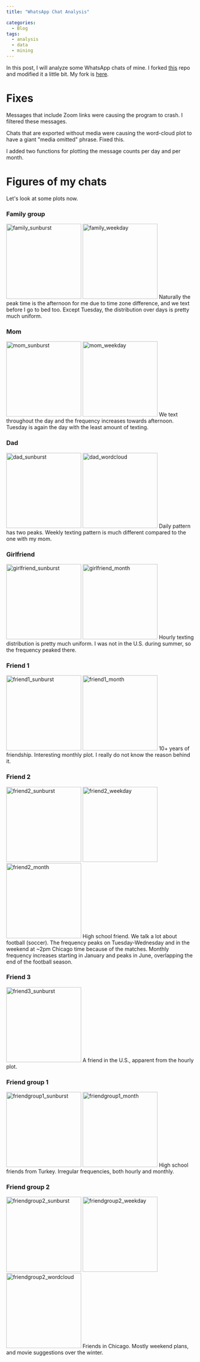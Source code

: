 ```yaml
---
title: "WhatsApp Chat Analysis"

categories:
  - Blog
tags:
  - analysis
  - data
  - mining
---
```


In this post, I will analyze some WhatsApp chats of mine. I forked <a href="https://github.com/joweich/chat-miner">this</a> repo and modified it a little bit. My fork is <a href="https://github.com/alperengormez/chat-miner">here</a>.

# Fixes
Messages that include Zoom links were causing the program to crash. I filtered these messages.

Chats that are exported without media were causing the word-cloud plot to have a giant "media omitted" phrase. Fixed this.

I added two functions for plotting the message counts per day and per month.

# Figures of my chats

Let's look at some plots now.

### Family group
<img src="https://alperengormez.github.io/assets/whatsapp_chat/family_sunburst.png" alt="family_sunburst" width="200"/> <img src="https://alperengormez.github.io/assets/whatsapp_chat/family_weekday.png" alt="family_weekday" width="200"/>
Naturally the peak time is the afternoon for me due to time zone difference, and we text before I go to bed too. Except Tuesday, the distribution over days is pretty much uniform.

### Mom
<img src="https://alperengormez.github.io/assets/whatsapp_chat/mom_sunburst.png" alt="mom_sunburst" width="200"/> <img src="https://alperengormez.github.io/assets/whatsapp_chat/mom_weekday.png" alt="mom_weekday" width="200"/>
We text throughout the day and the frequency increases towards afternoon. Tuesday is again the day with the least amount of texting.

### Dad
<img src="https://alperengormez.github.io/assets/whatsapp_chat/dad_sunburst.png" alt="dad_sunburst" width="200"/> <img src="https://alperengormez.github.io/assets/whatsapp_chat/dad_wordcloud.png" alt="dad_wordcloud" width="200"/>
Daily pattern has two peaks. Weekly texting pattern is much different compared to the one with my mom.

### Girlfriend
<img src="https://alperengormez.github.io/assets/whatsapp_chat/girlfriend_sunburst.png" alt="girlfriend_sunburst" width="200"/> <img src="https://alperengormez.github.io/assets/whatsapp_chat/girlfriend_month.png" alt="girlfriend_month" width="200"/>
Hourly texting distribution is pretty much uniform. I was not in the U.S. during summer, so the frequency peaked there.

### Friend 1
<img src="https://alperengormez.github.io/assets/whatsapp_chat/friend1_sunburst.png" alt="friend1_sunburst" width="200"/> <img src="https://alperengormez.github.io/assets/whatsapp_chat/friend1_month.png" alt="friend1_month" width="200"/>
10+ years of friendship. Interesting monthly plot. I really do not know the reason behind it.

### Friend 2
<img src="https://alperengormez.github.io/assets/whatsapp_chat/friend2_sunburst.png" alt="friend2_sunburst" width="200"/> <img src="https://alperengormez.github.io/assets/whatsapp_chat/friend2_weekday.png" alt="friend2_weekday" width="200"/> <img src="https://alperengormez.github.io/assets/whatsapp_chat/friend2_month.png" alt="friend2_month" width="200"/>
High school friend. We talk a lot about football (soccer). The frequency peaks on Tuesday-Wednesday and in the weekend at ~2pm Chicago time because of the matches. Monthly frequency increases starting in January and peaks in June, overlapping the end of the football season.

### Friend 3
<img src="https://alperengormez.github.io/assets/whatsapp_chat/friend3_sunburst.png" alt="friend3_sunburst" width="200"/>
A friend in the U.S., apparent from the hourly plot.

### Friend group 1
<img src="https://alperengormez.github.io/assets/whatsapp_chat/friendgroup1_sunburst.png" alt="friendgroup1_sunburst" width="200"/> <img src="https://alperengormez.github.io/assets/whatsapp_chat/friendgroup1_month.png" alt="friendgroup1_month" width="200"/>
High school friends from Turkey. Irregular frequencies, both hourly and monthly.

### Friend group 2
<img src="https://alperengormez.github.io/assets/whatsapp_chat/friendgroup2_sunburst.png" alt="friendgroup2_sunburst" width="200"/> <img src="https://alperengormez.github.io/assets/whatsapp_chat/friendgroup2_weekday.png" alt="friendgroup2_weekday" width="200"/> <img src="https://alperengormez.github.io/assets/whatsapp_chat/friendgroup2_wordcloud.png" alt="friendgroup2_wordcloud" width="200"/>
Friends in Chicago. Mostly weekend plans, and movie suggestions over the winter.